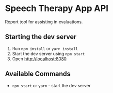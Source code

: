 # Speech Therapy App API

Report tool for assisting in evaluations.

## Starting the dev server

1. Run `npm install` or `yarn install`
2. Start the dev server using `npm start`
3. Open [http://localhost:8080](http://localhost:7771)

## Available Commands

- `npm start` or `yarn` - start the dev server

